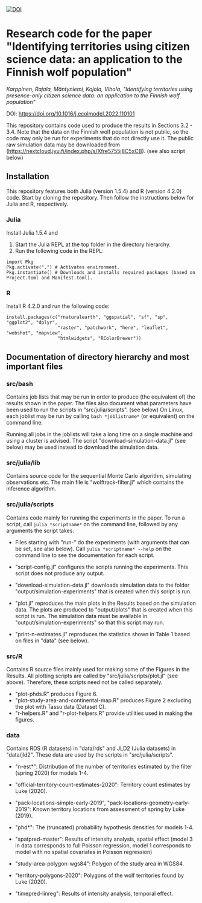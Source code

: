 [![DOI](https://zenodo.org/badge/504526087.svg)](https://doi.org/10.5281/zenodo.17288834)

# Research code for the paper "Identifying territories using citizen science data: an application to the Finnish wolf population"

_Karppinen, Rajala, Mäntyniemi, Kojola, Vihola, "Identifying territories using presence-only citizen science data: an application to the Finnish wolf population"_

DOI: https://doi.org/10.1016/j.ecolmodel.2022.110101

This repository contains code used to produce the results in Sections 3.2 - 3.4.
Note that the data on the Finnish wolf population is not public, so the code may only be run for experiments that do not directly use it. 
The public raw simulation data may be downloaded from (https://nextcloud.jyu.fi/index.php/s/Xfre5755j8C5xCB). (see also script below)

## Installation 

This repository features both Julia (version 1.5.4) and R (version 4.2.0) code. Start by cloning the repository.
Then follow the instructions below for Julia and R, respectively.

### Julia
Install Julia 1.5.4 and

1. Start the Julia REPL at the top folder in the directory hierarchy.
2. Run the following code in the REPL: 
```
import Pkg
Pkg.activate(".") # Activates environment.
Pkg.instantiate() # Downloads and installs required packages (based on Project.toml and Manifest.toml).
```

### R
Install R 4.2.0 and run the following code: 
```
install.packages(c("rnaturalearth", "ggspatial", "sf", "sp", "ggplot2", "dplyr",
                   "raster", "patchwork", "here", "leaflet", "webshot", "mapview",
                   "htmlwidgets", "RColorBrewer"))
```

## Documentation of directory hierarchy and most important files

### src/bash

Contains job lists that may be run in order to produce (the equivalent of) the results shown in the
paper. The files also document what parameters have been used to run the scripts in "src/julia/scripts". (see below)
On Linux, each joblist may be run by calling `bash *joblistname*` (or equivalent) on the command line.

Running all jobs in the joblists will take a long time on a single machine and using a cluster
is advised. 
The script "download-simulation-data.jl" (see below) may be used instead to download the simulation data.

### src/julia/lib

Contains source code for the sequential Monte Carlo algorithm, simulating observations etc. 
The main file is "wolftrack-filter.jl" which contains the inference algorithm.

### src/julia/scripts

Contains code mainly for running the experiments in the paper.
To run a script, call `julia *scriptname*` on the command line, followed by any arguments the script takes.

* Files starting with "run-" do the experiments (with arguments that can be set, see also below).
Call `julia *scriptname* --help` on the command line to see the documentation for each script.

* "script-config.jl" configures the scripts running the experiments. This script does not produce any output. 

* "download-simulation-data.jl" downloads simulation data to the folder "output/simulation-experiments"
that is created when this script is run. 

* "plot.jl" reproduces the main plots in the Results based on the simulation data. The plots
are produced to "output/plots" that is created when this script is run. The simulation
data must be available in "output/simulation-experiments" so that this script may run.

* "print-n-estimates.jl" reproduces the statistics shown in Table 1 based on files in "data" (see below).

### src/R

Contains R source files mainly used for making some of the Figures in the Results. 
All plotting scripts are called by "src/julia/scripts/plot.jl" (see above).
Therefore, these scripts need not be called separately.

* "plot-phds.R" produces Figure 6.
* "plot-study-area-and-continental-map.R" produces Figure 2 excluding the plot with Tassu data (Dataset C).
* "r-helpers.R" and "r-plot-helpers.R" provide utilities used in making the figures.

### data

Contains RDS (R datasets) in "data/rds" and JLD2 (Julia datasets) in "data/jld2".
These data are used by the scripts in "src/julia/scripts".

* "n-est*": Distribution of the number of territories estimated by the filter (spring 2020) for models 1-4.

* "official-territory-count-estimates-2020": Territory count estimates by Luke (2020).

* "pack-locations-simple-early-2019", "pack-locations-geometry-early-2019": Known territory locations from assessment of spring by Luke (2019).

* "phd*": The (truncated) probability hypothesis densities for models 1-4.

* "spatpred-master": Results of intensity analysis, spatial effect (model 3 in data corresponds to full Poisson regression, model 1 corresponds to model with no spatial covariates in Poisson regression)

* "study-area-polygon-wgs84": Polygon of the study area in WGS84.

* "territory-polygons-2020": Polygons of the wolf territories found by Luke (2020).

* "timepred-linreg": Results of intensity analysis, temporal effect.
